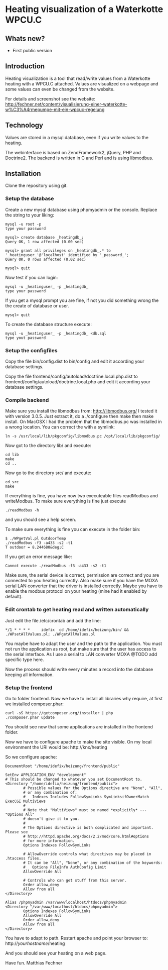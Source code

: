 # Heating visualization of a Waterkotte WPCU.C

## Whats new?

* First public version

## Introduction
Heating visualization is a tool that read/write values from a Waterkotte heating with a WPCU.C attached.
Values are visualized on a webpage and some values can even be changed from the website.

For details and screenshot see the website: http://fechner.net/content/visualisierung-einer-waterkotte-w%C3%A4rmepumpe-mit-ein-wpcuc-regelung

## Technology
Values are stored in a mysql database, even if you write values to the heating.

The webinterface is based on ZendFramework2, jQuery, PHP and Doctrine2.
The backend is written in C and Perl and is using libmodbus.

## Installation
Clone the repository using git.

### Setup the database
Create a new mysql database using phpmyadmin or the console. Replace the string to your liking:
```
mysql -u root -p
type your password
```
```
mysql> create database _heatingdb_;
Query OK, 1 row affected (0.00 sec)

mysql> grant all privileges on _heatingdb_.* to '_heatinguser_'@'localhost' identified by '_password_';
Query OK, 0 rows affected (0.02 sec)

mysql> quit
```

Now test if you can login:
```
mysql -u _heatinguser_ -p _heatingdb_
type your password
```

If you get a mysql prompt you are fine, if not you did something wrong the the create of database or user.
```
mysql> quit
```

To create the database structure execute:
```
mysql -u _heatinguser_ -p _heatingdb_ <db.sql
type yout password
```

### Setup the configfiles
Copy the file bin/config.dist to bin/config and edit it according your database settings.

Copy the file frontend/config/autoload/doctrine.local.php.dist to frontend/config/autoload/doctrine.local.php and edit it according your database settings.

### Compile backend
Make sure you install the libmodbus from: http://libmodbus.org/
I tested it with version 3.0.5. Just extract it, do a ./configure then make then make install.
On MacOSX I had the problem that the libmodbus.pc was installed in a wrong location. You can correct the with a symlink:
```
ln -s /usr/local/lib/pkgconfig/libmodbus.pc /opt/local/lib/pkgconfig/
```

Now got to the directory lib/ and execute:
```
cd lib
make
cd ..
```

Now go to the directory src/ and execute:
```
cd src
make
```

If everything is fine, you have now two executeable files readModbus and writeModbus.
To make sure everything is fine just execute
```
./readModbus -h
```

and you should see a help screen.

To make sure everything is fine you can execute in the folder bin:
```
$ ./WPgetVal.pl OutdoorTemp
./readModbus -f3 -a433 -s2 -t1
T outdoor = 8.244680&deg;C
```

If you get an error message like:
```
Cannot execute ./readModbus -f3 -a433 -s2 -t1
```

Make sure, the serial device is correct, permission are correct and you are connected to you heating currectly.
Also make sure if you have the MOXA serial LAN converter that the driver is installed correctly.
Maybe you have to enable the modbus protocol on your heating (mine had it enabled by default).

### Edit crontab to get heating read and written automatically
Just edit the file /etc/crontab and add the line:
```
*/1 * * * *     idefix  cd /home/idefix/heizung/bin/ && ./WPsetAllValues.pl; ./WPgetAllValues.pl
```

You maybe have to adapt the user and the path to the application. You must not run the application as root, but make sure that the user has access to the serial interface.
As I use a serial to LAN converter MOXA @TODO add specific type here.

Now the process should write every minutes a record into the database keeping all information.

### Setup the frontend
Go to folder frontend. Now we have to install all libraries why require, at first we installed composer.phar:
```
curl -sS https://getcomposer.org/installer | php
./composer.phar update
```

You should see now that some applications are installed in the frontend folder.

Now we have to configure apache to make the site visible.
On my local environment the URI would be: http://knx/heating

So we configure apache:
```
DocumentRoot "/home/idefix/heizung/frontend/public"

SetEnv APPLICATION_ENV "development"
# This should be changed to whatever you set DocumentRoot to.
<Directory "/home/idefix/heizung/frontend/public">
        # Possible values for the Options directive are "None", "All",
        # or any combination of:
        #   Indexes Includes FollowSymLinks SymLinksifOwnerMatch ExecCGI MultiViews
        #
        # Note that "MultiViews" must be named *explicitly* --- "Options All"
        # doesn't give it to you.
        #
        # The Options directive is both complicated and important.  Please see
        # http://httpd.apache.org/docs/2.2/mod/core.html#options
        # for more information.
        Options Indexes FollowSymLinks

        # AllowOverride controls what directives may be placed in .htaccess files.
        # It can be "All", "None", or any combination of the keywords:
        #   Options FileInfo AuthConfig Limit
        AllowOverride All

        # Controls who can get stuff from this server.
        Order allow,deny
        Allow from all
</Directory>

Alias /phpmyadmin /var/www/localhost/htdocs/phpmyadmin
<Directory "/var/www/localhost/htdocs/phpmyadmin">
        Options Indexes FollowSymLinks
        AllowOverride All
        Order allow,deny
        Allow from all
</Directory>
```

You have to adapt to path.
Restart apache and point your browser to:
http://_yourhostname_/heating

And you should see your heating on a web page.

Have fun.
Matthias Fechner <idefix at fechner.net>


